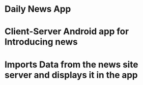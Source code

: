 # Daily News App
# Client-Server Android app for Introducing news
# Imports Data from the news site server and displays it in the app
